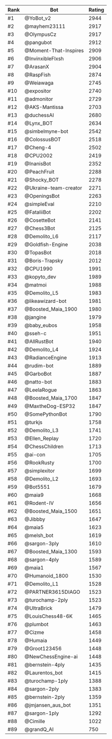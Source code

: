 Rank|Bot|Rating
---|---|---
#1|@YoBot_v2|2944
#2|@mayhem23111|2917
#3|@OlympusCz|2917
#4|@pangubot|2912
#5|@Moment-That-Inspires|2909
#6|@InvinxibleFlxsh|2906
#7|@ArasanX|2904
#8|@RaspFish|2874
#9|@Weiawaga|2745
#10|@expositor|2740
#11|@admonitor|2729
#12|@AKS-Mantissa|2703
#13|@duchessAI|2680
#14|@Lynx_BOT|2634
#15|@simbelmyne-bot|2542
#16|@ColossusBOT|2518
#17|@Cheng-4|2502
#18|@CPU2002|2419
#19|@InanisBot|2352
#20|@PeachFruit|2288
#21|@Shocky_BOT|2278
#22|@Ukraine-team-creator|2271
#23|@OpeningsBot|2263
#24|@simpleEval|2210
#25|@FataliiBot|2202
#26|@CosetteBot|2141
#27|@Chess3Bot|2125
#28|@Demolito_L6|2117
#29|@Goldfish-Engine|2038
#30|@TopasBot|2018
#31|@Boris-Trapsky|2012
#32|@CPU1990|1991
#33|@kopyto_dev|1989
#34|@matmoi|1988
#35|@Demolito_L5|1983
#36|@likeawizard-bot|1981
#37|@Boosted_Maia_1900|1980
#38|@jangine|1979
#39|@baby_eubos|1958
#40|@sseh-c|1951
#41|@AllRustBot|1940
#42|@Demolito_L4|1924
#43|@RadianceEngine|1913
#44|@rudim-bot|1889
#45|@GarboBot|1887
#46|@natto-bot|1883
#47|@LeelaRogue|1863
#48|@Boosted_Maia_1700|1847
#49|@MaxtheDog-ESP32|1847
#50|@SomePythonBot|1790
#51|@turkjs|1758
#52|@Demolito_L3|1741
#53|@Ellen_Replay|1720
#54|@ChessChildren|1713
#55|@ai-con|1705
#56|@RookRusty|1700
#57|@simplexitor|1699
#58|@Demolito_L2|1693
#59|@Bot5551|1679
#60|@maia9|1668
#61|@Rodent-IV|1656
#62|@Boosted_Maia_1500|1651
#63|@Jibbby|1647
#64|@maia5|1623
#65|@melsh_bot|1619
#66|@sargon-3ply|1610
#67|@Boosted_Maia_1300|1593
#68|@sargon-4ply|1589
#69|@maia1|1567
#70|@Humanoid_1800|1530
#71|@Demolito_L1|1528
#72|@PARTNER3615DIAGO|1523
#73|@turochamp-2ply|1523
#74|@UltraBrick|1479
#75|@LouisChess48-6K|1465
#76|@plumbot|1463
#77|@Cizme|1458
#78|@Humaia|1449
#79|@Groot123456|1448
#80|@NewChessEngine-ai|1448
#81|@bernstein-4ply|1435
#82|@Laurentos_bot|1415
#83|@turochamp-1ply|1388
#84|@sargon-2ply|1383
#85|@bernstein-2ply|1359
#86|@jmjansen_aus_bot|1351
#87|@sargon-1ply|1292
#88|@Cimille|1022
#89|@grandQ_AI|750
